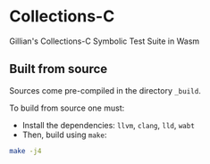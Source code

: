 # Collections-C

Gillian's Collections-C Symbolic Test Suite in Wasm

## Built from source

Sources come pre-compiled in the directory `_build`.

To build from source one must:
- Install the dependencies: `llvm`, `clang`, `lld`, `wabt`
- Then, build using `make`:

```sh
make -j4
```

